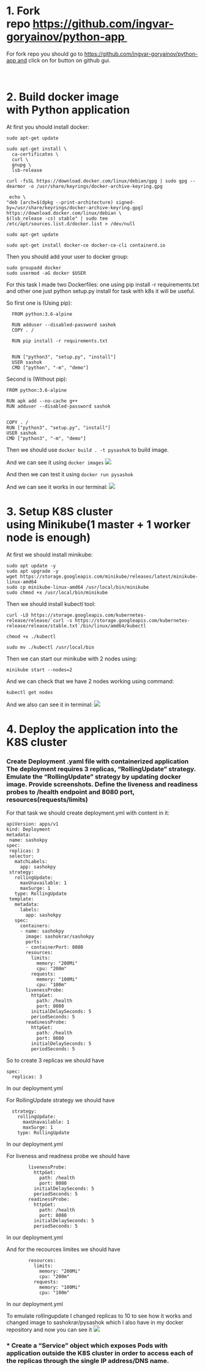  <h1>1. Fork repo https://github.com/ingvar-goryainov/python-app </h1>
 For fork repo you should go to https://github.com/ingvar-goryainov/python-app and click on for button on github gui.
 
  <h1>2. Build docker image with Python application</h1>
  
  At first you should install docker:
  ```
  sudo apt-get update
  
  sudo apt-get install \
    ca-certificates \
    curl \
    gnupg \
    lsb-release
    
  curl -fsSL https://download.docker.com/linux/debian/gpg | sudo gpg --dearmor -o /usr/share/keyrings/docker-archive-keyring.gpg
  
   echo \
  "deb [arch=$(dpkg --print-architecture) signed-by=/usr/share/keyrings/docker-archive-keyring.gpg] https://download.docker.com/linux/debian \
  $(lsb_release -cs) stable" | sudo tee /etc/apt/sources.list.d/docker.list > /dev/null
  
  sudo apt-get update
  
  sudo apt-get install docker-ce docker-ce-cli containerd.io
  ```
  
  Then you should add your user to docker group:
  ```
  sudo groupadd docker
  sudo usermod -aG docker $USER
  ```
  
  For this task I made two Dockerfiles: one using pip install -r requirements.txt and other one just python setup.py install for task with k8s it will be useful.
  
  So first one is (Using pip):
  
```
  FROM python:3.6-alpine

  RUN adduser --disabled-password sashok
  COPY . /

  RUN pip install -r requirements.txt


  RUN ["python3", "setup.py", "install"]
  USER sashok
  CMD ["python", "-m", "demo"]
  ```
  
  Second is (Without pip):
  
  ```
  FROM python:3.6-alpine

  RUN apk add --no-cache g++
  RUN adduser --disabled-password sashok


  COPY . /
  RUN ["python3", "setup.py", "install"]
  USER sashok
  CMD ["python3", "-m", "demo"]                             
  ```
  
  Then we should use ```docker build . -t pysashok``` to build image. 
  
  And we can see it using ```docker images```
  <img src="https://github.com/ScarMuffin/python-app/blob/84d68492f202045058301e09246b37663564beb5/Week3_Docker-Kubernetes/Screenshot%202021-10-25%20at%2011.17.04.png" border="0"/></a>
  
  And then we can test it using ```docker run pysashok```
  
  And we can see it works in our terminal:
    <img src="https://github.com/ScarMuffin/python-app/blob/84d68492f202045058301e09246b37663564beb5/Week3_Docker-Kubernetes/Screenshot%202021-10-25%20at%2011.19.16.png" border="0"/></a>
  
  <h1>3. Setup K8S cluster using Minikube(1 master + 1 worker node is enough)</h1>
  
  At first we should install minikube:
  ```
  sudo apt update -y
  sudo apt upgrade -y
  wget https://storage.googleapis.com/minikube/releases/latest/minikube-linux-amd64
  sudo cp minikube-linux-amd64 /usr/local/bin/minikube
  sudo chmod +x /usr/local/bin/minikube
  ```
  
  Then we should install kubectl tool:
  ```
  curl -LO https://storage.googleapis.com/kubernetes-release/release/`curl -s https://storage.googleapis.com/kubernetes-release/release/stable.txt`/bin/linux/amd64/kubectl
  
  chmod +x ./kubectl
  
  sudo mv ./kubectl /usr/local/bin
  ```
  
  Then we can start our minikube with 2 nodes using:
  ```
  minikube start --nodes=2
  ```
  And we can check that we have 2 nodes working using command:
  ```
  kubectl get nodes
  ```
  And we also can see it in terminal:
      <img src="https://github.com/ScarMuffin/python-app/blob/a8e3768612aaa41c04d961cba7d5e37a15b79c6f/Week3_Docker-Kubernetes/Screenshot%202021-10-25%20at%2011.30.18.png" border="0"/></a>
      
   <h1>4. Deploy the application into the K8S cluster </h1>
   
   <h3> Create Deployment .yaml file with containerized application 
 The deployment requires 3 replicas, “RollingUpdate” strategy. 
 Emulate the “RollingUpdate” strategy by updating docker image. Provide screenshots. Define the liveness and readiness probes to /health endpoint and 8080 port, resources(requests/limits)</h3>
 
 For that task we should create deployment.yml with content in it:
 ```
 apiVersion: apps/v1
kind: Deployment
metadata:
  name: sashokpy
spec:
  replicas: 3
  selector:
    matchLabels:
      app: sashokpy
  strategy:
    rollingUpdate:
      maxUnavailable: 1
      maxSurge: 1
    type: RollingUpdate
  template:
    metadata:
      labels:
        app: sashokpy
    spec:
      containers:
      - name: sashokpy
        image: sashokrar/sashokpy
        ports:
        - containerPort: 8080
        resources:
          limits:
            memory: "200Mi"
            cpu: "200m"
          requests:
            memory: "100Mi"
            cpu: "100m"
        livenessProbe:
          httpGet:
            path: /health
            port: 8080
          initialDelaySeconds: 5
          periodSeconds: 5
        readinessProbe:
          httpGet:
            path: /health
            port: 8080
          initialDelaySeconds: 5
          periodSeconds: 5
 ```

So to create 3 replicas we should have
```
spec:
  replicas: 3
  ```
In our deployment.yml

For RollingUpdate strategy we should have
```
  strategy:
    rollingUpdate:
      maxUnavailable: 1
      maxSurge: 1
    type: RollingUpdate
```
In our deployment.yml

For liveness and readness probe we should have
```
        livenessProbe:
          httpGet:
            path: /health
            port: 8080
          initialDelaySeconds: 5
          periodSeconds: 5
        readinessProbe:
          httpGet:
            path: /health
            port: 8080
          initialDelaySeconds: 5
          periodSeconds: 5
```
In our deployment.yml

And for the recources limites we should have
```
        resources:
          limits:
            memory: "200Mi"
            cpu: "200m"
          requests:
            memory: "100Mi"
            cpu: "100m"
```
In our deployment.yml

To emulate rollingupdate I changed replicas to 10 to see how it works and changed image to sashokrar/pysashok which I also have in my docker repository and now you can see it
      <img src="https://github.com/ScarMuffin/python-app/blob/1ae64145f047c94adc489012d5e9639989c85556/Week3_Docker-Kubernetes/Screenshot%202021-10-25%20at%2012.15.45.png" border="0"/></a>


<h3> * Create a “Service” object which exposes Pods with application outside the K8S cluster in order to access each of the replicas through the single IP address/DNS name. </h3>

